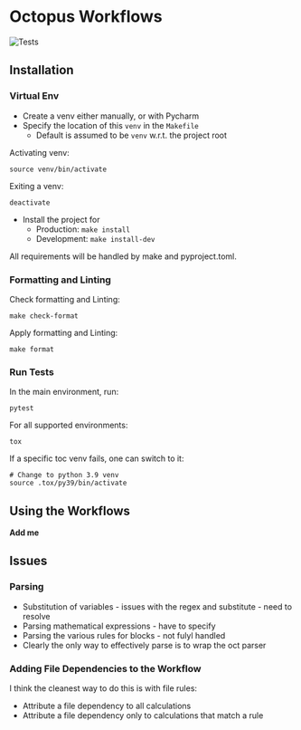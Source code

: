 # Octopus Workflows

![Tests](https://github.com/AlexBuccheri/oct_flow/actions/workflows/tests.yml/badge.svg)


## Installation

### Virtual Env

* Create a venv either manually, or with Pycharm
* Specify the location of this `venv` in the `Makefile`
  * Default is assumed to be `venv` w.r.t. the project root 

Activating venv:
```shell
source venv/bin/activate
```

Exiting a venv:
```shell
deactivate
```

* Install the project for 
  * Production: `make install`
  * Development: `make install-dev`

All requirements will be handled by make and pyproject.toml.

### Formatting and Linting

Check formatting and Linting:

```shell
make check-format
```

Apply formatting and Linting:

```shell
make format
```

### Run Tests

In the main environment, run:

```shell
pytest
```

For all supported environments:

```shell
tox
```

If a specific toc venv fails, one can switch to it:

```shell
# Change to python 3.9 venv
source .tox/py39/bin/activate
```

## Using the Workflows

**Add me**

## Issues

### Parsing

* Substitution of variables - issues with the regex and substitute - need to resolve
* Parsing mathematical expressions - have to specify
* Parsing the various rules for blocks - not fulyl handled
* Clearly the only way to effectively parse is to wrap the oct parser

### Adding File Dependencies to the Workflow

I think the cleanest way to do this is with file rules:
* Attribute a file dependency to all calculations
* Attribute a file dependency only to calculations that match a rule

